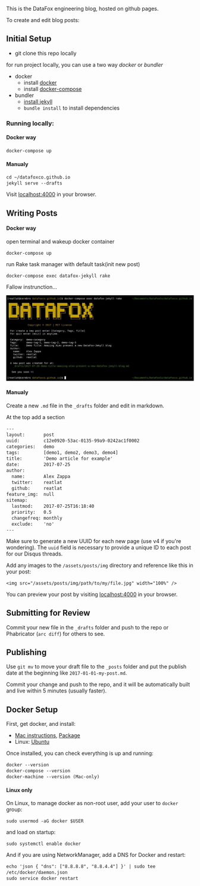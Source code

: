 This is the DataFox engineering blog, hosted on github pages.

To create and edit blog posts:

## Initial Setup

- git clone this repo locally

for run project locally, you can use a two way *docker* or *bundler*
- docker
    - install [docker](#docker-setup)
    - install [docker-compose](#docker-setup)
- bundler
    - [install jekyll](https://help.github.com/articles/setting-up-your-github-pages-site-locally-with-jekyll/)
    - `bundle install` to install dependencies


### Running locally:

#### Docker way
```
docker-compose up
```

#### Manualy
```
cd ~/datafoxco.github.io
jekyll serve --drafts
```

Visit [localhost:4000](http://localhost:4000) in your browser.

## Writing Posts

#### Docker way

open terminal and wakeup docker container
```
docker-compose up
```
run Rake task manager with default task(init new post)
```
docker-compose exec datafox-jekyll rake
```
Fallow instrunction...

![](./_includes/doc/rake-new-post.jpg)


#### Manualy
Create a new `.md` file in the `_drafts` folder and edit in markdown.

At the top add a section

    ---
    layout:       post
    uuid:         c12e0920-53ac-0135-99a9-0242ac1f0002
    categories:   demo
    tags:         [demo1, demo2, demo3, demo4]
    title:        'Demo article for example'
    date:         2017-07-25
    author:       
      name:       Alex Zappa
      twitter:    reatlat
      github:     reatlat
    feature_img:  null
    sitemap:
      lastmod:    2017-07-25T16:18:40
      priority:   0.5
      changefreq: monthly
      exclude:    'no'
    ---

Make sure to generate a new UUID for each new page (use v4 if you're wondering). The `uuid` field is necessary to provide a unique ID to each post for our Disqus threads.

Add any images to the `/assets/posts/img` directory and reference like this in your post:

    <img src="/assets/posts/img/path/to/my/file.jpg" width="100%" />

You can preview your post by visiting [localhost:4000](http://localhost:4000) in your browser.


## Submitting for Review

Commit your new file in the `_drafts` folder and push to the repo or Phabricator (`arc diff`) for others to see.


## Publishing

Use `git mv` to move your draft file to the `_posts` folder and put the publish date at the beginning like `2017-01-01-my-post.md`.

Commit your change and push to the repo, and it will be automatically built and live within 5 minutes (usually faster).



## Docker Setup

First, get docker, and install:
* [Mac instructions](https://docs.docker.com/docker-for-mac/), [Package](https://download.docker.com/mac/stable/Docker.dmg)
* Linux: [Ubuntu](https://docs.docker.com/engine/installation/linux/ubuntu/)

Once installed, you can check everything is up and running:
```
docker --version
docker-compose --version
docker-machine --version (Mac-only)
```
#### Linux only
On Linux, to manage docker as non-root user, add your user to ```docker``` group:
```
sudo usermod -aG docker $USER
```
and load on startup:
```
sudo systemctl enable docker
```
And if you are using NetworkManager, add a DNS for Docker and restart:
```
echo 'json { "dns": ["8.8.8.8", "8.8.4.4"] }' | sudo tee /etc/docker/daemon.json
sudo service docker restart
```